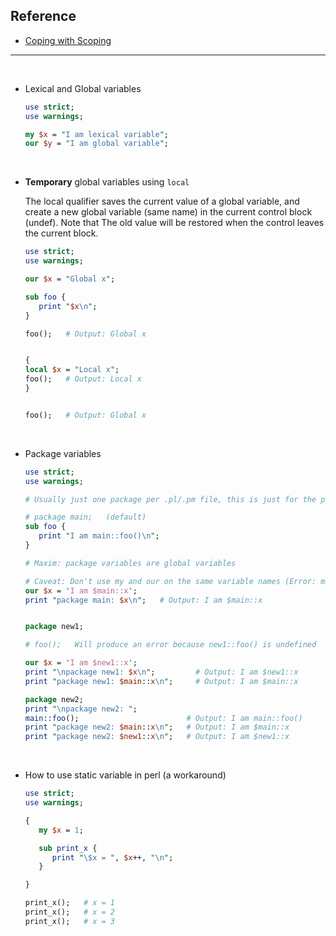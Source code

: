 ## Reference
- [Coping with Scoping](https://perl.plover.com/FAQs/Namespaces.html)

----

<br>

-   Lexical and Global variables

     ```perl
     use strict;
     use warnings;

     my $x = "I am lexical variable";
     our $y = "I am global variable";
     ```

<br>

-   **Temporary** global variables using `local`

    The local qualifier saves the current value of a global variable, and create a new global variable (same name) in the current control block (undef). Note that The old value will be restored when the control leaves the current block.

     ```perl
     use strict;
     use warnings;
     
     our $x = "Global x";
     
     sub foo {
        print "$x\n";
     }
     
     foo();   # Output: Global x
     
     
     {
     local $x = "Local x";
     foo();   # Output: Local x
     }
     
     
     foo();   # Output: Global x
     ``` 

<br>

-   Package variables

     ```perl
     use strict;
     use warnings;
     
     # Usually just one package per .pl/.pm file, this is just for the purpose of testing
     
     # package main;   (default)
     sub foo {
        print "I am main::foo()\n";
     }
     
     # Maxim: package variables are global variables
     
     # Caveat: Don't use my and our on the same variable names (Error: masked earlier declaration)
     our $x = 'I am $main::x';
     print "package main: $x\n";   # Output: I am $main::x
     
     
     package new1;
     
     # foo();   Will produce an error because new1::foo() is undefined
     
     our $x = 'I am $new1::x';
     print "\npackage new1: $x\n";         # Output: I am $new1::x
     print "package new1: $main::x\n";     # Output: I am $main::x
     
     package new2;
     print "\npackage new2: ";
     main::foo();                        # Output: I am main::foo()
     print "package new2: $main::x\n";   # Output: I am $main::x
     print "package new2: $new1::x\n";   # Output: I am $new1::x
     ```

<br>

-   How to use static variable in perl (a workaround)

     ```perl
     use strict;
     use warnings;
     
     {
        my $x = 1;
     
        sub print_x {
           print "\$x = ", $x++, "\n";
        }

     }
     
     print_x();   # x = 1 
     print_x();   # x = 2
     print_x();   # x = 3
     ```

<br>

